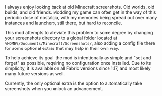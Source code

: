 I always enjoy looking back at old Minecraft screenshots. Old worlds, old builds, and old friends.
Modding my game can often get in the way of this periodic dose of nostalgia, 
with my memories being spread out over many instances and launchers, still there, but hard to reconcile.

This mod attempts to alleviate this problem to some degree by changing your 
screenshots directory to a global folder located at `%HOME%/Documents/Minecraft/Screenshots/`,
also adding a config file there for some optional extras that may help in their own way.

To help achieve its goal, the mod is intentionally as simple and "set and forget" as possible, 
requiring no configuration once installed.
Due to its simplicity, it is available on all Fabric versions since 1.17, and most likely many future versions as well.

Currently, the only optional extra is the option to automatically take screenshots when you unlock an advancement.